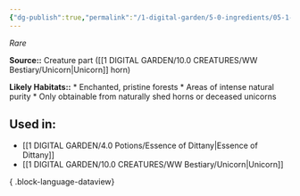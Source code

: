 ```yaml
---
{"dg-publish":true,"permalink":"/1-digital-garden/5-0-ingredients/05-1-creatures/powdered-unicorn-horn/","tags":["ingredient","rare"]}
---
```


*Rare*

**Source::** Creature part ([[1 DIGITAL GARDEN/10.0 CREATURES/WW Bestiary/Unicorn\|Unicorn]] horn)

**Likely Habitats::** * Enchanted, pristine forests * Areas of intense natural purity * Only obtainable from naturally shed horns or deceased unicorns

## Used in:

- [[1 DIGITAL GARDEN/4.0 Potions/Essence of Dittany\|Essence of Dittany]]
- [[1 DIGITAL GARDEN/10.0 CREATURES/WW Bestiary/Unicorn\|Unicorn]]

{ .block-language-dataview}

